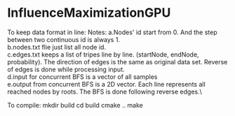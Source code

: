# InfluenceMaximizationGPU

To keep data format in line:
Notes:
    a.Nodes' id start from 0. And the step between two continuous id is always 1.\
    b.nodes.txt flie just list all node id.\
    c.edges.txt keeps a list of tripes line by line. (startNode, endNode, probability). The direction of edges is the same as original data set. Reverse of edges is done while processing input.\
    d.input for concurrent BFS is a vector of all samples\
    e.output from concurrent BFS is a 2D vector. Each line represents all reached nodes by roots. The BFS is done following reverse edges.\
    

To compile:
    mkdir build
    cd build
    cmake ..
    make